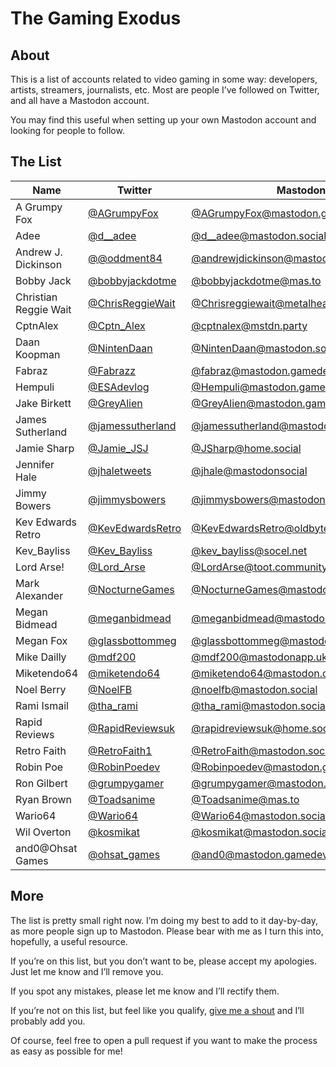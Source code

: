 # The Gaming Exodus

## About

This is a list of accounts related to video gaming in some way: developers, artists, streamers, journalists, etc. Most are people I’ve followed on Twitter, and all have a Mastodon account.

You may find this useful when setting up your own Mastodon account and looking for people to follow. 

## The List

|Name|Twitter|Mastodon|
|-|-|-|
|A Grumpy Fox|[@AGrumpyFox](https://twitter.com/AGrumpyFox)|[@AGrumpyFox@mastodon.gamedev.place](https://mastodon.gamedev.place/@AGrumpyFox)|
|Adee|[@d__adee](https://twitter.com/d__adee)|[@d__adee@mastodon.social](https://mastodon.social/@d__adee)|
|Andrew J. Dickinson|[@@oddment84](https://twitter.com/@oddment84)|[@andrewjdickinson@mastodon.social](https://mastodon.social/@andrewjdickinson)|
|Bobby Jack|[@bobbyjackdotme](https://twitter.com/bobbyjackdotme)|[@bobbyjackdotme@mas.to](https://mas.to/@bobbyjackdotme)|
|Christian Reggie Wait|[@ChrisReggieWait](https://twitter.com/ChrisReggieWait)|[@Chrisreggiewait@metalhead.club](https://metalhead.club/@Chrisreggiewait)|
|CptnAlex|[@Cptn_Alex](https://twitter.com/Cptn_Alex)|[@cptnalex@mstdn.party](https://mstdn.party/@cptnalex)|
|Daan Koopman|[@NintenDaan](https://twitter.com/NintenDaan)|[@NintenDaan@mastodon.social](https://mastodon.social/@NintenDaan)|
|Fabraz|[@Fabrazz](https://twitter.com/Fabrazz)|[@fabraz@mastodon.gamedev.place](https://mastodon.gamedev.place/@fabraz)|
|Hempuli|[@ESAdevlog](https://twitter.com/ESAdevlog)|[@Hempuli@mastodon.gamedev.place](https://mastodon.gamedev.place/@Hempuli)|
|Jake Birkett|[@GreyAlien](https://twitter.com/GreyAlien)|[@GreyAlien@mastodon.gamedev.place](https://mastodon.gamedev.place/@GreyAlien)|
|James Sutherland|[@jamessutherland](https://twitter.com/jamessutherland)|[@jamessutherland@mastodon.gamedev.place](https://mastodon.gamedev.place/@jamessutherland)|
|Jamie Sharp|[@Jamie_JSJ](https://twitter.com/Jamie_JSJ)|[@JSharp@home.social](https://home.social/@JSharp)|
|Jennifer Hale|[@jhaletweets](https://twitter.com/jhaletweets)|[@jhale@mastodonsocial](https://mastodonsocial/@jhale)|
|Jimmy Bowers|[@jimmysbowers](https://twitter.com/jimmysbowers)|[@jimmysbowers@mastodon.gamedev.place](https://mastodon.gamedev.place/@jimmysbowers)|
|Kev Edwards Retro|[@KevEdwardsRetro](https://twitter.com/KevEdwardsRetro)|[@KevEdwardsRetro@oldbytes.space](https://oldbytes.space/@KevEdwardsRetro)|
|Kev_Bayliss|[@Kev_Bayliss](https://twitter.com/Kev_Bayliss)|[@kev_bayliss@socel.net](https://socel.net/@kev_bayliss)|
|Lord Arse!|[@Lord_Arse](https://twitter.com/Lord_Arse)|[@LordArse@toot.community](https://toot.community/@LordArse)|
|Mark Alexander|[@NocturneGames](https://twitter.com/NocturneGames)|[@NocturneGames@mastodon.social](https://mastodon.social/@NocturneGames)|
|Megan Bidmead|[@meganbidmead](https://twitter.com/meganbidmead)|[@meganbidmead@mastodonapp.uk](https://mastodonapp.uk/@meganbidmead)|
|Megan Fox|[@glassbottommeg](https://twitter.com/glassbottommeg)|[@glassbottommeg@mastodon.gamedev.place](https://mastodon.gamedev.place/@glassbottommeg)|
|Mike Dailly|[@mdf200](https://twitter.com/mdf200)|[@mdf200@mastodonapp.uk](https://mastodonapp.uk/@mdf200)|
|Miketendo64|[@miketendo64](https://twitter.com/miketendo64)|[@miketendo64@mastodon.online](https://mastodon.online/@miketendo64)|
|Noel Berry|[@NoelFB](https://twitter.com/NoelFB)|[@noelfb@mastodon.social](https://mastodon.social/@noelfb)|
|Rami Ismail|[@tha_rami](https://twitter.com/tha_rami)|[@tha_rami@mastodon.social](https://mastodon.social/@tha_rami)|
|Rapid Reviews|[@RapidReviewsuk](https://twitter.com/RapidReviewsuk)|[@rapidreviewsuk@home.social](https://home.social/@rapidreviewsuk)|
|Retro Faith|[@RetroFaith1](https://twitter.com/RetroFaith1)|[@RetroFaith@mastodon.social](https://mastodon.social/@RetroFaith)|
|Robin Poe|[@RobinPoedev](https://twitter.com/RobinPoedev)|[@Robinpoedev@mastodon.gamedev.place](https://mastodon.gamedev.place/@Robinpoedev)|
|Ron Gilbert|[@grumpygamer](https://twitter.com/grumpygamer)|[@grumpygamer@mastodon.gamedev.place](https://mastodon.gamedev.place/@grumpygamer)|
|Ryan Brown|[@Toadsanime](https://twitter.com/Toadsanime)|[@Toadsanime@mas.to](https://mas.to/@Toadsanime)|
|Wario64|[@Wario64](https://twitter.com/Wario64)|[@Wario64@mastodon.social](https://mastodon.social/@Wario64)|
|Wil Overton|[@kosmikat](https://twitter.com/kosmikat)|[@kosmikat@mastodon.social](https://mastodon.social/@kosmikat)|
|and0@Ohsat Games|[@ohsat_games](https://twitter.com/ohsat_games)|[@and0@mastodon.gamedev.place](https://mastodon.gamedev.place/@and0)|

## More

The list is pretty small right now. I’m doing my best to add to it day-by-day, as more people sign up to Mastodon. Please bear with me as I turn this into, hopefully, a useful resource.

If you’re on this list, but you don’t want to be, please accept my apologies. Just let me know and I’ll remove you.

If you spot any mistakes, please let me know and I’ll rectify them.

If you’re not on this list, but feel like you qualify, [give me a shout](https://mas.to/@bobbyjackdotme) and I’ll probably add you.

Of course, feel free to open a pull request if you want to make the process as easy as possible for me!
